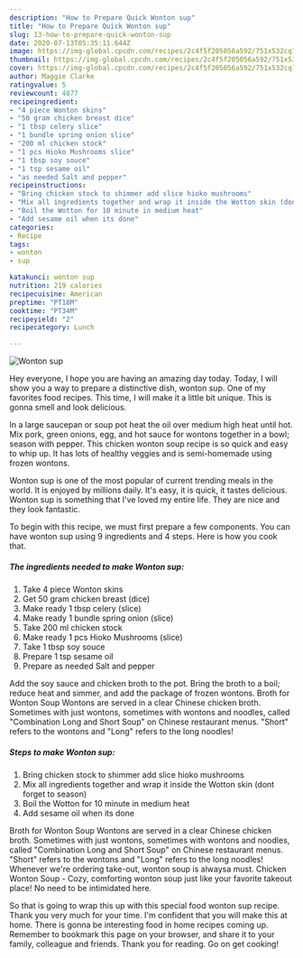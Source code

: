 ```yaml
---
description: "How to Prepare Quick Wonton sup"
title: "How to Prepare Quick Wonton sup"
slug: 13-how-to-prepare-quick-wonton-sup
date: 2020-07-13T05:35:11.644Z
image: https://img-global.cpcdn.com/recipes/2c4f5f205056a592/751x532cq70/wonton-sup-recipe-main-photo.jpg
thumbnail: https://img-global.cpcdn.com/recipes/2c4f5f205056a592/751x532cq70/wonton-sup-recipe-main-photo.jpg
cover: https://img-global.cpcdn.com/recipes/2c4f5f205056a592/751x532cq70/wonton-sup-recipe-main-photo.jpg
author: Maggie Clarke
ratingvalue: 5
reviewcount: 4877
recipeingredient:
- "4 piece Wonton skins"
- "50 gram chicken breast dice"
- "1 tbsp celery slice"
- "1 bundle spring onion slice"
- "200 ml chicken stock"
- "1 pcs Hioko Mushrooms slice"
- "1 tbsp soy souce"
- "1 tsp sesame oil"
- "as needed Salt and pepper"
recipeinstructions:
- "Bring chicken stock to shimmer add slice hioko mushrooms"
- "Mix all ingredients together and wrap it inside the Wotton skin (dont forget to season)"
- "Boil the Wotton for 10 minute in medium heat"
- "Add sesame oil when its done"
categories:
- Recipe
tags:
- wonton
- sup

katakunci: wonton sup 
nutrition: 219 calories
recipecuisine: American
preptime: "PT18M"
cooktime: "PT34M"
recipeyield: "2"
recipecategory: Lunch

---
```



![Wonton sup](https://img-global.cpcdn.com/recipes/2c4f5f205056a592/751x532cq70/wonton-sup-recipe-main-photo.jpg)

Hey everyone, I hope you are having an amazing day today. Today, I will show you a way to prepare a distinctive dish, wonton sup. One of my favorites food recipes. This time, I will make it a little bit unique. This is gonna smell and look delicious.

In a large saucepan or soup pot heat the oil over medium high heat until hot. Mix pork, green onions, egg, and hot sauce for wontons together in a bowl; season with pepper. This chicken wonton soup recipe is so quick and easy to whip up. It has lots of healthy veggies and is semi-homemade using frozen wontons.

Wonton sup is one of the most popular of current trending meals in the world. It is enjoyed by millions daily. It's easy, it is quick, it tastes delicious. Wonton sup is something that I've loved my entire life. They are nice and they look fantastic.


To begin with this recipe, we must first prepare a few components. You can have wonton sup using 9 ingredients and 4 steps. Here is how you cook that.

<!--inarticleads1-->

##### The ingredients needed to make Wonton sup:

1. Take 4 piece Wonton skins
1. Get 50 gram chicken breast (dice)
1. Make ready 1 tbsp celery (slice)
1. Make ready 1 bundle spring onion (slice)
1. Take 200 ml chicken stock
1. Make ready 1 pcs Hioko Mushrooms (slice)
1. Take 1 tbsp soy souce
1. Prepare 1 tsp sesame oil
1. Prepare as needed Salt and pepper


Add the soy sauce and chicken broth to the pot. Bring the broth to a boil; reduce heat and simmer, and add the package of frozen wontons. Broth for Wonton Soup Wontons are served in a clear Chinese chicken broth. Sometimes with just wontons, sometimes with wontons and noodles, called &#34;Combination Long and Short Soup&#34; on Chinese restaurant menus. &#34;Short&#34; refers to the wontons and &#34;Long&#34; refers to the long noodles! 

<!--inarticleads2-->

##### Steps to make Wonton sup:

1. Bring chicken stock to shimmer add slice hioko mushrooms
1. Mix all ingredients together and wrap it inside the Wotton skin (dont forget to season)
1. Boil the Wotton for 10 minute in medium heat
1. Add sesame oil when its done


Broth for Wonton Soup Wontons are served in a clear Chinese chicken broth. Sometimes with just wontons, sometimes with wontons and noodles, called &#34;Combination Long and Short Soup&#34; on Chinese restaurant menus. &#34;Short&#34; refers to the wontons and &#34;Long&#34; refers to the long noodles! Whenever we&#39;re ordering take-out, wonton soup is alwaysa must. Chicken Wonton Soup - Cozy, comforting wonton soup just like your favorite takeout place! No need to be intimidated here. 

So that is going to wrap this up with this special food wonton sup recipe. Thank you very much for your time. I'm confident that you will make this at home. There is gonna be interesting food in home recipes coming up. Remember to bookmark this page on your browser, and share it to your family, colleague and friends. Thank you for reading. Go on get cooking!

